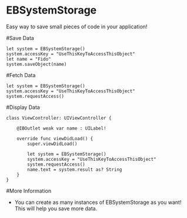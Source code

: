 # EBSystemStorage
Easy way to save small pieces of code in your application! 

#Save Data
```
let system = EBSystemStorage()
system.accessKey = "UseThisKeyToAccessThisObject"
let name = "Fido"
system.saveObject(name)
```

#Fetch Data
```
let system = EBSystemStorage()
system.accessKey = "UseThisKeyToAccessThisObject"
system.requestAccess()
```

#Display Data 
```
class ViewController: UIViewController {
    
    @IBOutlet weak var name : UILabel!
    
    override func viewDidLoad() {
        super.viewDidLoad()
        
        let system = EBSystemStorage()
        system.accessKey = "UseThisKeyToAccessThisObject"
        system.requestAccess()
        name.text = system.result as? String
    }
}
```

#More Information
- You can create as many instances of EBSystemStorage as you want! This will help you save more data.
